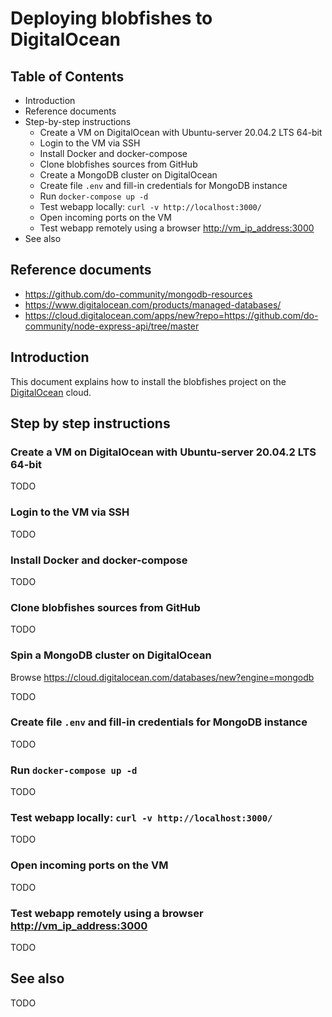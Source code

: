 # Deploying blobfishes to DigitalOcean
 
## Table of Contents

* Introduction
* Reference documents
* Step-by-step instructions
  - Create a VM on DigitalOcean with Ubuntu-server 20.04.2 LTS 64-bit
  - Login to the VM via SSH
  - Install Docker and docker-compose
  - Clone blobfishes sources from GitHub
  - Create a MongoDB cluster on DigitalOcean
  - Create file `.env` and fill-in credentials for MongoDB instance
  - Run `docker-compose up -d`
  - Test webapp locally: `curl -v http://localhost:3000/`
  - Open incoming ports on the VM
  - Test webapp remotely using a browser <http://vm_ip_address:3000>
* See also


## Reference documents

* <https://github.com/do-community/mongodb-resources>
* <https://www.digitalocean.com/products/managed-databases/>
* <https://cloud.digitalocean.com/apps/new?repo=https://github.com/do-community/node-express-api/tree/master>


## Introduction
 
This document explains how to install the blobfishes project on the [DigitalOcean](https://www.digitalocean.com/) cloud.


## Step by step instructions

### Create a VM on DigitalOcean with Ubuntu-server 20.04.2 LTS 64-bit

TODO

### Login to the VM via SSH

TODO

### Install Docker and docker-compose

TODO

### Clone blobfishes sources from GitHub

TODO

### Spin a MongoDB cluster on DigitalOcean

Browse <https://cloud.digitalocean.com/databases/new?engine=mongodb>

TODO

### Create file `.env` and fill-in credentials for MongoDB instance

TODO

### Run `docker-compose up -d`

TODO

### Test webapp locally: `curl -v http://localhost:3000/`

TODO

### Open incoming ports on the VM

TODO

### Test webapp remotely using a browser <http://vm_ip_address:3000>

TODO


## See also

TODO
 
 <!-- EOF -->
